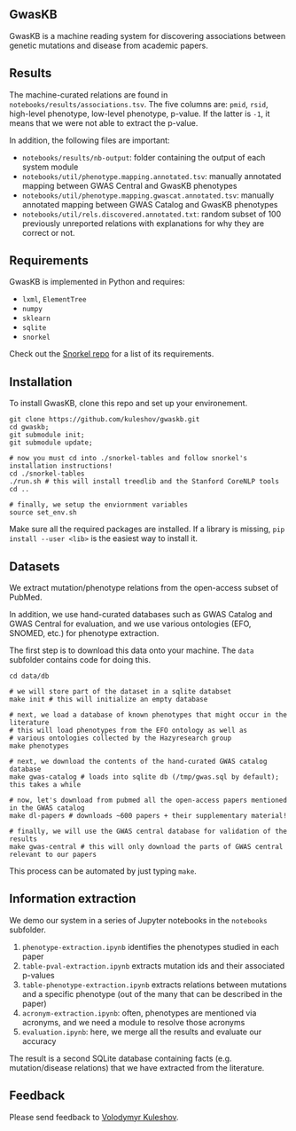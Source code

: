 GwasKB
------

GwasKB is a machine reading system for discovering associations between genetic mutations and disease from academic papers.

## Results

The machine-curated relations are found in `notebooks/results/associations.tsv`. 
The five columns are: `pmid`, `rsid`, high-level phenotype, low-level phenotype, p-value. If the latter is `-1`, it means that we were not able to extract the p-value.

In addition, the following files are important:

* `notebooks/results/nb-output`: folder containing the output of each system module
* `notebooks/util/phenotype.mapping.annotated.tsv`: manually annotated mapping between GWAS Central and GwasKB phenotypes
* `notebooks/util/phenotype.mapping.gwascat.annotated.tsv`: manually annotated mapping between GWAS Catalog and GwasKB phenotypes
* `notebooks/util/rels.discovered.annotated.txt`: random subset of 100 previously unreported relations with explanations for why they are correct or not.

## Requirements

GwasKB is implemented in Python and requires:

* `lxml`, `ElementTree`
* `numpy`
* `sklearn`
* `sqlite`
* `snorkel`

Check out the [Snorkel repo](https://github.com/kuleshov/snorkel) for a list of its requirements.

## Installation

To install GwasKB, clone this repo and set up your environement.

```
git clone https://github.com/kuleshov/gwaskb.git
cd gwaskb;
git submodule init;
git submodule update;

# now you must cd into ./snorkel-tables and follow snorkel's installation instructions!
cd ./snorkel-tables
./run.sh # this will install treedlib and the Stanford CoreNLP tools
cd ..

# finally, we setup the enviornment variables
source set_env.sh
```

Make sure all the required packages are installed. 
If a library is missing, `pip install --user <lib>` is the easiest way to install it.

## Datasets

We extract mutation/phenotype relations from the open-access subset of PubMed.

In addition, we use hand-curated databases such as GWAS Catalog and GWAS Central for evaluation, and we use various ontologies (EFO, SNOMED, etc.) for phenotype extraction.

The first step is to download this data onto your machine. The `data` subfolder contains code for doing this.

```
cd data/db

# we will store part of the dataset in a sqlite databset
make init # this will initialize an empty database

# next, we load a database of known phenotypes that might occur in the literature
# this will load phenotypes from the EFO ontology as well as 
# various ontologies collected by the Hazyresearch group
make phenotypes

# next, we download the contents of the hand-curated GWAS catalog database 
make gwas-catalog # loads into sqlite db (/tmp/gwas.sql by default); this takes a while

# now, let's download from pubmed all the open-access papers mentioned in the GWAS catalog
make dl-papers # downloads ~600 papers + their supplementary material!

# finally, we will use the GWAS central database for validation of the results
make gwas-central # this will only download the parts of GWAS central relevant to our papers
```

This process can be automated by just typing `make`.

## Information extraction

We demo our system in a series of Jupyter notebooks in the `notebooks` subfolder.

1. `phenotype-extraction.ipynb` identifies the phenotypes studied in each paper
2. `table-pval-extraction.ipynb` extracts mutation ids and their associated p-values
3. `table-phenotype-extraction.ipynb` extracts relations between mutations and a specific phenotype (out of the many that can be described in the paper)
4. `acronym-extraction.ipynb`: often, phenotypes are mentioned via acronyms, and we need a module to resolve those acronyms
5. `evaluation.ipynb`: here, we merge all the results and evaluate our accuracy

The result is a second SQLite database containing facts (e.g. mutation/disease relations) that we have extracted from the literature.  

## Feedback

Please send feedback to [Volodymyr Kuleshov](http://web.stanford.edu/~kuleshov/).
